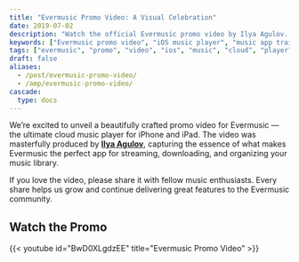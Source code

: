 ```yaml
---
title: "Evermusic Promo Video: A Visual Celebration"
date: 2019-07-02
description: "Watch the official Evermusic promo video by Ilya Agulov. Experience the music app that redefines how you play, organize, and stream audio on iOS."
keywords: ["Evermusic promo video", "iOS music player", "music app trailer", "audio player iPhone", "cloud music iOS", "Evermusic app"]
tags: ["evermusic", "promo", "video", "ios", "music", "cloud", "player", "mobile app"]
draft: false
aliases:
  - /post/evermusic-promo-video/
  - /amp/evermusic-promo-video/
cascade:
  type: docs
---
```


We’re excited to unveil a beautifully crafted promo video for Evermusic — the ultimate cloud music player for iPhone and iPad. The video was masterfully produced by [**Ilya Agulov**](https://instagram.com/agulov_), capturing the essence of what makes Evermusic the perfect app for streaming, downloading, and organizing your music library.

If you love the video, please share it with fellow music enthusiasts. Every share helps us grow and continue delivering great features to the Evermusic community.

## Watch the Promo

{{< youtube id="BwD0XLgdzEE" title="Evermusic Promo Video" >}}